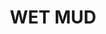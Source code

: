 ---
title: "WET MUD              "
price: "550" 
desc: ""
img_path: "/assets/img/A.MIG-1705.jpg"
brand: AMMO
available: false
special_offer: false
new: false
soon: false
cat: "Weathering"
subcat: "wet-Emajl-Efekti"
subsubcat: "wet-Emajl-Efekti"
sifra: "A.MIG-1705"
---